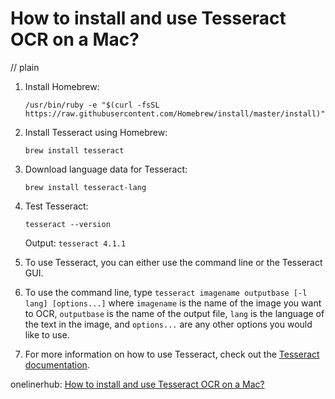 # How to install and use Tesseract OCR on a Mac?
// plain

1. Install Homebrew:
   ```
   /usr/bin/ruby -e "$(curl -fsSL https://raw.githubusercontent.com/Homebrew/install/master/install)"
   ```

2. Install Tesseract using Homebrew:
   ```
   brew install tesseract
   ```

3. Download language data for Tesseract:
   ```
   brew install tesseract-lang
   ```

4. Test Tesseract:
   ```
   tesseract --version
   ```
   Output: `tesseract 4.1.1`

5. To use Tesseract, you can either use the command line or the Tesseract GUI.

6. To use the command line, type `tesseract imagename outputbase [-l lang] [options...]` where `imagename` is the name of the image you want to OCR, `outputbase` is the name of the output file, `lang` is the language of the text in the image, and `options...` are any other options you would like to use.

7. For more information on how to use Tesseract, check out the [Tesseract documentation](https://github.com/tesseract-ocr/tesseract/wiki).

onelinerhub: [How to install and use Tesseract OCR on a Mac?](https://onelinerhub.com/tesseract-ocr/how-to-install-and-use-tesseract-ocr-on-a-mac)